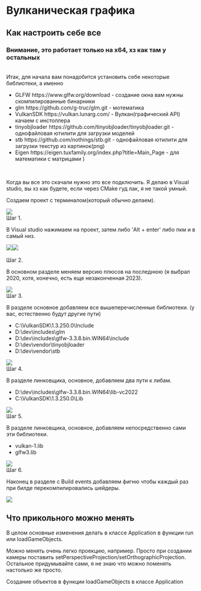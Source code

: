 # Вулканическая графика
## Как настроить себе все
<h3> Внимание, это работает только на x64, хз как там у остальных </h3>
<br>
Итак, для начала вам понадобится установить себе некоторые библиотеки, а именно 
<ul>
    <li>GLFW https://www.glfw.org/download - создание окна вам нужны скомпилированные бинарники </li>
    <li>glm https://github.com/g-truc/glm.git - мотематика</li>
    <li>VulkanSDK https://vulkan.lunarg.com/ - Вулкан(графический API) качаем с инстоллера </li>
    <li>tinyobjloader https://github.com/tinyobjloader/tinyobjloader.git - однофайловая ютилити для загрузки моделей</li>
    <li>stb https://github.com/nothings/stb.git - однофайловая ютилити для загрузки текстур из картинок(png)</li>
    <li>Eigen https://eigen.tuxfamily.org/index.php?title=Main_Page - для математики с матрицами )</li>
</ul>

<br>
<p>Когда вы все это скачали нужно это все подключить. Я делаю в Visual studio, вы хз как будете, если через CMake гуд лак, я не такой умный.</p>
<p>Создаем проект с терминалом(который обычно делаем).</p>
<img src="readme/console app.png">
<br>
Шаг 1.
<p> В Visual studio нажимаем на проект, затем либо 'Alt + enter' либо пкм и в самый низ. </p>
<div style="display:flex;flex-direction:row;"><img src="readme/project.png"> <img src="readme/properties button.png"></div>

<br>
Шаг 2.
<p> В основном разделе меняем версию плюсов на последнюю (я выбрал 2020, хотя, конечно, есть еще незаконченная 2023). </p>
<img src="readme/c++ standard.png">

<br>
Шаг 3.
<p> В разделе основное добавляем все вышеперечисленные библиотеки. (у вас, естественно будут другие пути) </p>
<ul> 
<li>C:\VulkanSDK\1.3.250.0\Include</li>
<li>D:\dev\includes\glm</li>
<li>D:\dev\includes\glfw-3.3.8.bin.WIN64\include</li>
<li>D:\dev\vendor\tinyobjloader</li>
<li>D:\dev\vendor\stb</li>
</ul>
<img src="readme/additional include directories.png">

<br>
Шаг 4.
<p> В разделе линковщика, основное, добавляем двa пути к либам. </p>
<ul> 
<li>D:\dev\includes\glfw-3.3.8.bin.WIN64\lib-vc2022</li>
<li>C:\VulkanSDK\1.3.250.0\Lib</li>
</ul>
<img src="readme/additional library directories.png">

<br>
Шаг 5.
<p> В разделе линковщика, основное, добавляем непосредственно сами эти библиотеки. </p>
<ul> 
<li>vulkan-1.lib</li>
<li>glfw3.lib</li>
</ul>
<img src="readme/additional libraries.png">

<br>
Шаг 6.
<p> Наконец в разделе с Build events добавляем фигню чтобы каждый раз при билде перекомпилировались шейдеры. </p>
<img src="readme/pre build events.png">

## Что прикольного можно менять
В целом основные изменения делать в классе Application в функции run или loadGameObjects.

Можно менять очень легко проекцию, например. Просто при создании камеры поставить setPerspectiveProjection/setOrthographicProjection. Остальное придумывайте сами, я не знаю что можно поменять настолько же просто.

Создание объектов в функции loadGameObjects в классе Application
